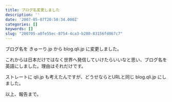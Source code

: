 ```yaml
---
title: ブログ名変更しました
description: ''
date: '2007-05-07T20:50:34.000Z'
categories: []
keywords: []
slug: "200705-a8fe55ec-8754-4ca3-b280-83156fd867c7"
---
```

ブログ名を きゅーり.jp から blog.qli.jp に変更しました。

これからは日本だけではなく世界へ発信していけたらいいなと思い、ブログ名を英語にしました。理由はそれだけです。

ストレートに qli.jp も考えたんですが、どうせならとURLと同じ blog.qli.jp にしました。

以上、報告まで。